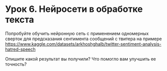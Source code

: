 # Урок 6. Нейросети в обработке текста

Попробуйте обучить нейронную сеть с применением одномерных сверток для предсказания сентимента сообщений с твитера на примере https://www.kaggle.com/datasets/arkhoshghalb/twitter-sentiment-analysis-hatred-speech

Опишите какой результат вы получили? Что помогло вам улучшить ее точность?

